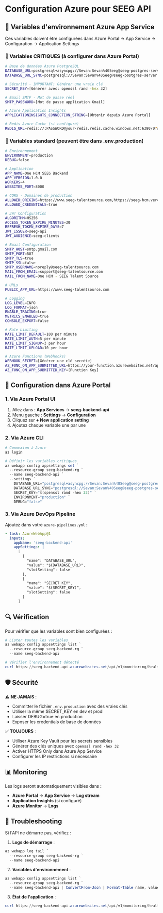 # Configuration Azure pour SEEG API

## 🚀 Variables d'environnement Azure App Service

Ces variables doivent être configurées dans Azure Portal → App Service → Configuration → Application Settings

### 🔐 Variables CRITIQUES (à configurer dans Azure Portal)

```bash
# Base de données Azure PostgreSQL
DATABASE_URL=postgresql+asyncpg://Sevan:Sevan%40Seeg@seeg-postgres-server.postgres.database.azure.com:5432/postgres
DATABASE_URL_SYNC=postgresql://Sevan:Sevan%40Seeg@seeg-postgres-server.postgres.database.azure.com:5432/postgres

# Sécurité - IMPORTANT: Générer une vraie clé
SECRET_KEY=[Générer avec: openssl rand -hex 32]

# Email SMTP - Mot de passe réel
SMTP_PASSWORD=[Mot de passe application Gmail]

# Azure Application Insights
APPLICATIONINSIGHTS_CONNECTION_STRING=[Obtenir depuis Azure Portal]

# Redis Azure Cache (si configuré)
REDIS_URL=redis://:PASSWORD@your-redis.redis.cache.windows.net:6380/0?ssl=True
```

### 📝 Variables standard (peuvent être dans .env.production)

```bash
# Environnement
ENVIRONMENT=production
DEBUG=false

# Application
APP_NAME=One HCM SEEG Backend
APP_VERSION=1.0.0
WORKERS=4
WEBSITES_PORT=8000

# CORS - Domaines de production
ALLOWED_ORIGINS=https://www.seeg-talentsource.com,https://seeg-hcm.vercel.app,https://seeg-backend-api.azurewebsites.net
ALLOWED_CREDENTIALS=true

# JWT Configuration
ALGORITHM=HS256
ACCESS_TOKEN_EXPIRE_MINUTES=30
REFRESH_TOKEN_EXPIRE_DAYS=7
JWT_ISSUER=seeg-api
JWT_AUDIENCE=seeg-clients

# Email Configuration
SMTP_HOST=smtp.gmail.com
SMTP_PORT=587
SMTP_TLS=true
SMTP_SSL=false
SMTP_USERNAME=noreply@seeg-talentsource.com
MAIL_FROM_EMAIL=support@seeg-talentsource.com
MAIL_FROM_NAME=One HCM - SEEG Talent Source

# URLs
PUBLIC_APP_URL=https://www.seeg-talentsource.com

# Logging
LOG_LEVEL=INFO
LOG_FORMAT=json
ENABLE_TRACING=true
METRICS_ENABLED=true
CONSOLE_EXPORT=false

# Rate Limiting
RATE_LIMIT_DEFAULT=100 per minute
RATE_LIMIT_AUTH=5 per minute
RATE_LIMIT_SIGNUP=3 per hour
RATE_LIMIT_UPLOAD=10 per hour

# Azure Functions (Webhooks)
WEBHOOK_SECRET=[Générer une clé secrète]
AZ_FUNC_ON_APP_SUBMITTED_URL=https://your-function.azurewebsites.net/api/OnApplicationSubmitted
AZ_FUNC_ON_APP_SUBMITTED_KEY=[Function Key]
```

## 🔧 Configuration dans Azure Portal

### 1. Via Azure Portal UI

1. Allez dans : **App Services** → **seeg-backend-api**
2. Menu gauche : **Settings** → **Configuration**
3. Cliquez sur **+ New application setting**
4. Ajoutez chaque variable une par une

### 2. Via Azure CLI

```powershell
# Connexion à Azure
az login

# Définir les variables critiques
az webapp config appsettings set `
  --resource-group seeg-backend-rg `
  --name seeg-backend-api `
  --settings `
    DATABASE_URL="postgresql+asyncpg://Sevan:Sevan%40Seeg@seeg-postgres-server.postgres.database.azure.com:5432/postgres" `
    DATABASE_URL_SYNC="postgresql://Sevan:Sevan%40Seeg@seeg-postgres-server.postgres.database.azure.com:5432/postgres" `
    SECRET_KEY="$(openssl rand -hex 32)" `
    ENVIRONMENT="production" `
    DEBUG="false"
```

### 3. Via Azure DevOps Pipeline

Ajoutez dans votre `azure-pipelines.yml` :

```yaml
- task: AzureWebApp@1
  inputs:
    appName: 'seeg-backend-api'
    appSettings: |
      [
        {
          "name": "DATABASE_URL",
          "value": "$(DATABASE_URL)",
          "slotSetting": false
        },
        {
          "name": "SECRET_KEY",
          "value": "$(SECRET_KEY)",
          "slotSetting": false
        }
      ]
```

## 🔍 Vérification

Pour vérifier que les variables sont bien configurées :

```powershell
# Lister toutes les variables
az webapp config appsettings list `
  --resource-group seeg-backend-rg `
  --name seeg-backend-api

# Vérifier l'environnement détecté
curl https://seeg-backend-api.azurewebsites.net/api/v1/monitoring/health
```

## 🛡️ Sécurité

⚠️ **NE JAMAIS** :
- Committer le fichier `.env.production` avec des vraies clés
- Utiliser la même SECRET_KEY en dev et prod
- Laisser DEBUG=true en production
- Exposer les credentials de base de données

✅ **TOUJOURS** :
- Utiliser Azure Key Vault pour les secrets sensibles
- Générer des clés uniques avec `openssl rand -hex 32`
- Activer HTTPS Only dans Azure App Service
- Configurer les IP restrictions si nécessaire

## 📊 Monitoring

Les logs seront automatiquement visibles dans :
- **Azure Portal** → **App Service** → **Log stream**
- **Application Insights** (si configuré)
- **Azure Monitor** → **Logs**

## 🚨 Troubleshooting

Si l'API ne démarre pas, vérifiez :

1. **Logs de démarrage** :
```powershell
az webapp log tail `
  --resource-group seeg-backend-rg `
  --name seeg-backend-api
```

2. **Variables d'environnement** :
```powershell
az webapp config appsettings list `
  --resource-group seeg-backend-rg `
  --name seeg-backend-api | ConvertFrom-Json | Format-Table name, value
```

3. **État de l'application** :
```powershell
curl https://seeg-backend-api.azurewebsites.net/api/v1/monitoring/health
```
